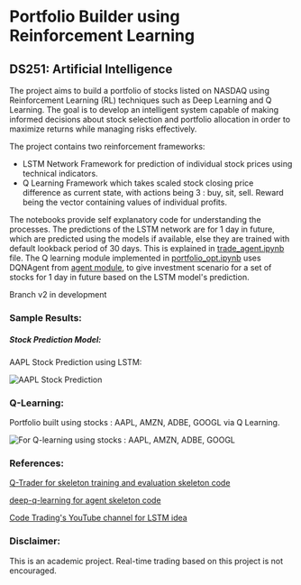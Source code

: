# Portfolio Builder using Reinforcement Learning

## DS251: Artificial Intelligence

The project aims to build a portfolio of stocks listed on NASDAQ using Reinforcement Learning (RL) techniques such as Deep Learning and Q Learning. The goal is to develop an intelligent system capable of making informed decisions about stock selection and portfolio allocation in order to maximize returns while managing risks effectively.

The project contains two reinforcement frameworks:

* LSTM Network Framework for prediction of individual stock prices using technical indicators.
* Q Learning Framework which takes scaled stock closing price difference as current state, with actions being 3 : buy, sit, sell. Reward being the vector containing values of individual profits.

The notebooks provide self explanatory code for understanding the processes. The predictions of the LSTM network are for 1 day in future, which are predicted using the models if available, else they are trained with default lookback period of 30 days. This is explained in [trade_agent.ipynb](trade_agent.ipynb) file. The Q learning module implemented in [portfolio_opt.ipynb](portfolio_opt.ipynb) uses DQNAgent from [agent module](agent.py), to give investment scenario for a set of stocks for 1 day in future based on the LSTM model's prediction.

Branch v2 in development

### Sample Results:

##### Stock Prediction Model:

AAPL Stock Prediction using LSTM:

![AAPL Stock Prediction](images/AAPL.png)

### Q-Learning:

Portfolio built using stocks : AAPL, AMZN, ADBE, GOOGL via Q Learning.

![For Q-learning using stocks : AAPL, AMZN, ADBE, GOOGL](images/QPred_926days_AAPL_ADBE_AMZN_GOOGL.png)

### References:

[Q-Trader for skeleton training and evaluation skeleton code](https://github.com/edwardhdlu/q-trader)

[deep-q-learning for agent skeleton code](https://github.com/keon/deep-q-learning/blob/master/dqn.py)

[Code Trading&#39;s YouTube channel for LSTM idea](https://www.youtube.com/@codetradingcafe)

### Disclaimer:

This is an academic project. Real-time trading based on this project is not encouraged.
